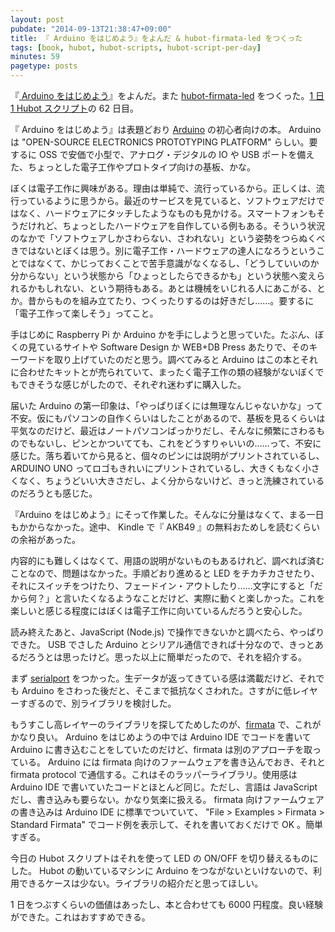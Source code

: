 ```yaml
---
layout: post
pubdate: "2014-09-13T21:38:47+09:00"
title: 『 Arduino をはじめよう』をよんだ & hubot-firmata-led をつくった
tags: [book, hubot, hubot-scripts, hubot-script-per-day]
minutes: 59
pagetype: posts
---
```

『[ Arduino をはじめよう][isbn:487311537X]』をよんだ。また [hubot-firmata-led][gh:bouzuya/hubot-firmata-led] をつくった。[1 日 1 Hubot スクリプト][hubot-script-per-day]の 62 日目。

『 Arduino をはじめよう』は表題どおり [Arduino][arduino] の初心者向けの本。 Arduino は "OPEN-SOURCE ELECTRONICS PROTOTYPING PLATFORM" らしい。要するに OSS で安価で小型で、アナログ・デジタルの IO や USB ポートを備えた、ちょっとした電子工作やプロトタイプ向けの基板、かな。

ぼくは電子工作に興味がある。理由は単純で、流行っているから。正しくは、流行っているように思うから。最近のサービスを見ていると、ソフトウェアだけではなく、ハードウェアにタッチしたようなものも見かける。スマートフォンもそうだけれど、ちょっとしたハードウェアを自作している例もある。そういう状況のなかで「ソフトウェアしかさわらない、さわれない」という姿勢をつらぬくべきではないとぼくは思う。別に電子工作・ハードウェアの達人になろうということではなくて、かじっておくことで苦手意識がなくなるし、「どうしていいのか分からない」という状態から「ひょっとしたらできるかも」という状態へ変えられるかもしれない、という期待もある。あとは機械をいじれる人にあこがる、とか。昔からものを組み立てたり、つくったりするのは好きだし……。要するに「電子工作って楽しそう」ってこと。

手はじめに Raspberry Pi か Arduino かを手にしようと思っていた。たぶん、ぼくの見ているサイトや Software Design か WEB+DB Press あたりで、そのキーワードを取り上げていたのだと思う。調べてみると Arduino はこの本とそれに合わせたキットとが売られていて、まったく電子工作の類の経験がないぼくでもできそうな感じがしたので、それぞれ迷わずに購入した。

届いた Arduino の第一印象は、「やっぱりぼくには無理なんじゃないかな」って不安。仮にもパソコンの自作くらいはしたことがあるので、基板を見るくらいは平気なのだけど、最近はノートパソコンばっかりだし、そんなに頻繁にさわるものでもないし、ピンとかついてても、これをどうすりゃいいの……って、不安に感じた。落ち着いてから見ると、個々のピンには説明がプリントされているし、 ARDUINO UNO ってロゴもきれいにプリントされているし、大きくもなく小さくなく、ちょうどいい大きさだし、よく分からないけど、きっと洗練されているのだろうとも感じた。

『Arduino をはじめよう』にそって作業した。そんなに分量はなくて、まる一日もかからなかった。途中、 Kindle で『 AKB49 』の無料おためしを読むくらいの余裕があった。

内容的にも難しくはなくて、用語の説明がないものもあるけれど、調べれば済むことなので、問題はなかった。手順どおり進めると LED をチカチカさせたり、それにスイッチをつけたり、フェードイン・アウトしたり……文字にすると「だから何？」と言いたくなるようなことだけど、実際に動くと楽しかった。これを楽しいと感じる程度にはぼくは電子工作に向いているんだろうと安心した。

読み終えたあと、JavaScript (Node.js) で操作できないかと調べたら、やっぱりできた。 USB でさした Arduino とシリアル通信できれば十分なので、きっとあるだろうとは思ったけど。思った以上に簡単だったので、それを紹介する。

まず [serialport][gh:voodootikigod/node-serialport] をつかった。生データが返ってきている感は満載だけど、それでも Arduino をさわった後だと、そこまで抵抗なくさわれた。さすがに低レイヤーすぎるので、別ライブラリを検討した。

もうすこし高レイヤーのライブラリを探してためしたのが、[firmata][gh:jgautier/firmata] で、これがかなり良い。 Arduino をはじめようの中では Arduino IDE でコードを書いて Arduino に書き込むことをしていたのだけど、firmata は別のアプローチを取っている。 Arduino には firmata 向けのファームウェアを書き込んでおき、それと firmata protocol で通信する。これはそのラッパーライブラリ。使用感は Arduino IDE で書いていたコードとほとんど同じ。ただし、言語は JavaScript だし、書き込みも要らない。かなり気楽に扱える。 firmata 向けファームウェアの書き込みは Arduino IDE に標準でついていて、 "File > Examples > Firmata > Standard Firmata" でコード例を表示して、それを書いておくだけで OK 。簡単すぎる。

今日の Hubot スクリプトはそれを使って LED の ON/OFF を切り替えるものにした。 Hubot の動いているマシンに Arduino をつながないといけないので、利用できるケースは少ない。ライブラリの紹介だと思ってほしい。

1 日をつぶすくらいの価値はあったし、本と合わせても 6000 円程度。良い経験ができた。これはおすすめできる。

[isbn:487311537X]: https://www.amazon.co.jp/dp/487311537X
[arduino]: http://arduino.cc/
[gh:voodootikigod/node-serialport]: https://github.com/voodootikigod/node-serialport
[gh:jgautier/firmata]: https://github.com/jgautier/firmata
[gh:bouzuya/hubot-firmata-led]: https://github.com/bouzuya/hubot-firmata-led
[hubot-script-per-day]: http://blog.bouzuya.net/posts?tags=hubot-script-per-day
